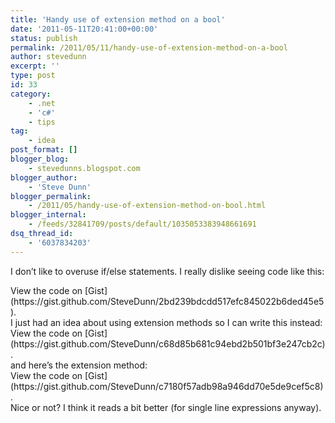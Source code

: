 ```yaml
---
title: 'Handy use of extension method on a bool'
date: '2011-05-11T20:41:00+00:00'
status: publish
permalink: /2011/05/11/handy-use-of-extension-method-on-a-bool
author: stevedunn
excerpt: ''
type: post
id: 33
category:
    - .net
    - 'c#'
    - tips
tag:
    - idea
post_format: []
blogger_blog:
    - stevedunns.blogspot.com
blogger_author:
    - 'Steve Dunn'
blogger_permalink:
    - /2011/05/handy-use-of-extension-method-on-bool.html
blogger_internal:
    - /feeds/32841709/posts/default/1035053383948661691
dsq_thread_id:
    - '6037834203'
---
```

I don’t like to overuse if/else statements. I really dislike seeing code like this:

<div class="oembed-gist"><script src="https://gist.github.com/SteveDunn/2bd239bdcdd517efc845022b6ded45e5.js"></script><noscript>View the code on [Gist](https://gist.github.com/SteveDunn/2bd239bdcdd517efc845022b6ded45e5).</noscript></div>I just had an idea about using extension methods so I can write this instead:

<div class="oembed-gist"><script src="https://gist.github.com/SteveDunn/c68d85b681c94ebd2b501bf3e247cb2c.js"></script><noscript>View the code on [Gist](https://gist.github.com/SteveDunn/c68d85b681c94ebd2b501bf3e247cb2c).</noscript></div>and here’s the extension method:

<div class="oembed-gist"><script src="https://gist.github.com/SteveDunn/c7180f57adb98a946dd70e5de9cef5c8.js"></script><noscript>View the code on [Gist](https://gist.github.com/SteveDunn/c7180f57adb98a946dd70e5de9cef5c8).</noscript></div>Nice or not? I think it reads a bit better (for single line expressions anyway).